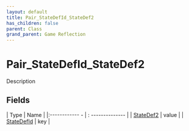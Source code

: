 ```yaml
---
layout: default
title: Pair_StateDefId_StateDef2
has_children: false
parent: Class
grand_parent: Game Reflection
---
```

# Pair_StateDefId_StateDef2
Description 

## Fields
| Type | Name |
|:------------ - | : -------------- |
| [StateDef2](game-reflection/components/state_def2.md) | value |
| [StateDefId](game-reflection/classes/state_def_id.md) | key |
